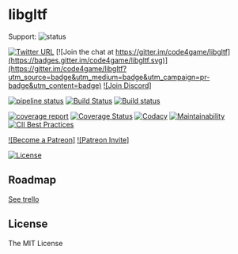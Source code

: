 # libgltf

Support: ![status](https://img.shields.io/badge/glTF-2%2E0-green.svg)

[![Twitter URL](https://img.shields.io/twitter/url/http/shields.io.svg)](https://twitter.com/C4gIo)
[![Join the chat at https://gitter.im/code4game/libgltf](https://badges.gitter.im/code4game/libgltf.svg)](https://gitter.im/code4game/libgltf?utm_source=badge&utm_medium=badge&utm_campaign=pr-badge&utm_content=badge)
[![Join Discord]](https://discord.gg/tyEjtQB)

[![pipeline status](https://gitlab.com/c4g/gltf/libgltf/badges/master/pipeline.svg)](https://gitlab.com/c4g/gltf/libgltf/commits/master)
[![Build Status](https://travis-ci.org/code4game/libgltf.svg?branch=master)](https://travis-ci.org/code4game/libgltf)
[![Build status](https://ci.appveyor.com/api/projects/status/jkx8aoyafsn9ce4t?svg=true)](https://ci.appveyor.com/project/code4game/libgltf)

[![coverage report](https://gitlab.com/c4g/gltf/libgltf/badges/master/coverage.svg)](https://gitlab.com/c4g/gltf/libgltf/commits/master)
[![Coverage Status](https://coveralls.io/repos/github/code4game/libgltf/badge.svg?branch=master)](https://coveralls.io/github/code4game/libgltf?branch=master)
[![Codacy](https://api.codacy.com/project/badge/Grade/fa7ee9a5bc9b4befb703298ca721bc9a)](https://www.codacy.com/app/code4game/libgltf?utm_source=github.com&amp;utm_medium=referral&amp;utm_content=code4game/libgltf&amp;utm_campaign=Badge_Grade)
[![Maintainability](https://api.codeclimate.com/v1/badges/ade2ac32103a69ba7b85/maintainability)](https://codeclimate.com/github/code4game/libgltf/maintainability)
[![CII Best Practices](https://bestpractices.coreinfrastructure.org/projects/1434/badge)](https://bestpractices.coreinfrastructure.org/projects/1434)

[![Become a Patreon]](https://www.patreon.com/bePatron?u=7553208)
[![Patreon Invite]](https://patreon.com/invite/zpdxnv)

[![License](https://img.shields.io/badge/license-MIT-blue.svg)](https://github.com/code4game/libgltf/blob/master/LICENSE.md)

## Roadmap

[See trello](https://trello.com/b/mEDeWUdC)

## License

The MIT License
